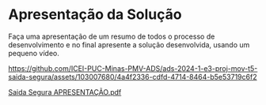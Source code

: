 # Apresentação da Solução

Faça uma apresentação de um resumo de todos o processo de desenvolvimento e no final apresente a solução desenvolvida, usando um pequeno vídeo.


https://github.com/ICEI-PUC-Minas-PMV-ADS/ads-2024-1-e3-proj-mov-t5-saida-segura/assets/103007680/4a4f2336-cdfd-4714-8464-b5e53719c6f2

[Saida Segura APRESENTAÇÃO.pdf](https://github.com/user-attachments/files/15949188/Saida.Segura.APRESENTACAO.pdf)
